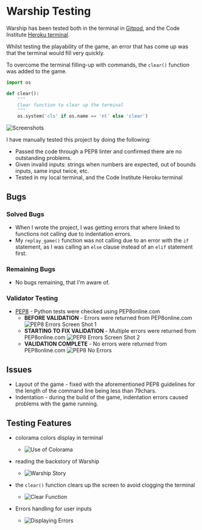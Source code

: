 # Warship Testing

Warship has been tested both in the terminal in [Gitpod](https://www.gitpod.io), and the Code Institute [Heroku terminal](https://warship-app.herokuapp.com/).

Whilst testing the playability of the game, an error that has come up was that the terminal would fill very quickly.

To overcome the terminal filling-up with commands, the `clear()` function was added to the game.

```python
import os

def clear():
    """
    Clear function to clear up the terminal
    """
    os.system('cls' if os.name == 'nt' else 'clear')
```

![Screenshots](documents/testing/warship_game_play.png)

I have manually tested this project by doing the following:

* Passed the code through a PEP8 linter and confirmed there are no outstanding problems.
* Given invalid inputs: strings when numbers are expected, out of bounds inputs, same input twice, etc.
* Tested in my local terminal, and the Code Institute Heroku terminal

## Bugs

### Solved Bugs

* When I wrote the project, I was getting errors that where linked to functions not calling due to indentation errors.
* My `replay_game()` function was not calling due to an error with the `if` statement, as I was calling an `else` clause instead of an `elif` statement first.

### Remaining Bugs

* No bugs remaining, that I'm aware of.

### Validator Testing

* [PEP8](http://pep8online.com/) - Python tests were checked using PEP8online.com
    * **BEFORE VALIDATION** - Errors were returned from PEP8online.com
	![PEP8 Errors Screen Shot 1](documents/testing/pep8_errors_1.png)
    * **STARTING TO FIX VALIDATION** - Multiple errors were returned from PEP8online.com
    ![PEP8 Errors Screen Shot 2](documents/testing/pep8_errors_2.png)
    * **VALIDATION COMPLETE** - No errors were returned from PEP8online.com
    ![PEP8 No Errors](documents/testing/pep8_no_errors.png)

## Issues

* Layout of the game - fixed with the aforementioned PEP8 guidelines for the length of the command line being less than 79chars.
* Indentation - during the build of the game, indentation errors caused problems with the game running.

## Testing Features

*  colorama colors display in terminal
    - ![Use of Colorama](documents/testing/colorama_showing_colors_to_user.png)

* reading the backstory of Warship

    - ![Warship Story](documents/testing/warship_story.png)

* the `clear()` function clears up the screen to avoid clogging the terminal

    - ![Clear Function](documents/testing/clear_function_in_action.png)

* Errors handling for user inputs

    - ![Displaying Errors](documents/testing/errors_displayed_to_the_user.png)
